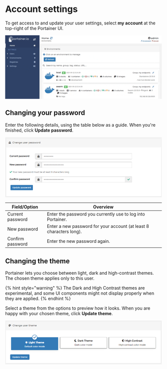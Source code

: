 # Account settings

To get access to and update your user settings, select **my account** at the top-right of the Portainer UI.

![](../.gitbook/assets/account-settings-1.gif)

## Changing your password

Enter the following details, using the table below as a guide. When you're finished, click **Update password**.

![](../.gitbook/assets/account-settings-2.png)

| Field/Option     | Overview                                                            |
| ---------------- | ------------------------------------------------------------------- |
| Current password | Enter the password you currently use to log into Portainer.         |
| New password     | Enter a new password for your account (at least 8 characters long). |
| Confirm password | Enter the new password again.                                       |

## Changing the theme

Portainer lets you choose between light, dark and high-contrast themes. The chosen theme applies only to this user.

{% hint style="warning" %}
The Dark and High Contrast themes are experimental, and some UI components might not display properly when they are applied.
{% endhint %}

Select a theme from the options to preview how it looks. When you are happy with your chosen theme, click **Update theme**.

![](../.gitbook/assets/account-settings-3.png)

